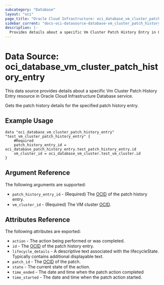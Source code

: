 ```yaml
---
subcategory: "Database"
layout: "oci"
page_title: "Oracle Cloud Infrastructure: oci_database_vm_cluster_patch_history_entry"
sidebar_current: "docs-oci-datasource-database-vm_cluster_patch_history_entry"
description: |-
  Provides details about a specific Vm Cluster Patch History Entry in Oracle Cloud Infrastructure Database service
---
```


# Data Source: oci_database_vm_cluster_patch_history_entry
This data source provides details about a specific Vm Cluster Patch History Entry resource in Oracle Cloud Infrastructure Database service.

Gets the patch history details for the specified patch history entry.


## Example Usage

```hcl
data "oci_database_vm_cluster_patch_history_entry" "test_vm_cluster_patch_history_entry" {
	#Required
	patch_history_entry_id = oci_database_patch_history_entry.test_patch_history_entry.id
	vm_cluster_id = oci_database_vm_cluster.test_vm_cluster.id
}
```

## Argument Reference

The following arguments are supported:

* `patch_history_entry_id` - (Required) The [OCID](https://docs.cloud.oracle.com/iaas/Content/General/Concepts/identifiers.htm) of the patch history entry.
* `vm_cluster_id` - (Required) The VM cluster [OCID](https://docs.cloud.oracle.com/iaas/Content/General/Concepts/identifiers.htm).


## Attributes Reference

The following attributes are exported:

* `action` - The action being performed or was completed.
* `id` - The [OCID](https://docs.cloud.oracle.com/iaas/Content/General/Concepts/identifiers.htm) of the patch history entry.
* `lifecycle_details` - A descriptive text associated with the lifecycleState. Typically contains additional displayable text. 
* `patch_id` - The [OCID](https://docs.cloud.oracle.com/iaas/Content/General/Concepts/identifiers.htm) of the patch.
* `state` - The current state of the action.
* `time_ended` - The date and time when the patch action completed
* `time_started` - The date and time when the patch action started.

